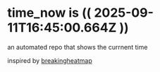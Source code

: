 # time_now is (( 2025-09-11T16:45:00.664Z ))

an automated repo that shows the currnent time

inspired by [breakingheatmap](https://github.com/breakingheatmap/breakingheatmap)